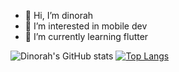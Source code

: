 - 👋 Hi, I’m dinorah
- 👀 I’m interested in mobile dev
- 🌱 I’m currently learning flutter


![Dinorah's GitHub stats](https://github-readme-stats.vercel.app/api?username=dinorahfariasc&show_icons=true&theme=monokai)
[![Top Langs](https://github-readme-stats.vercel.app/api/top-langs/?username=dinorahfariasc&layout=compact)](https://github.com/dinorahfariasc/github-readme-stats)


<!---
dinorahfariasc/dinorahfariasc is a ✨ special ✨ repository because its `README.md` (this file) appears on your GitHub profile.
You can click the Preview link to take a look at your changes.
--->
